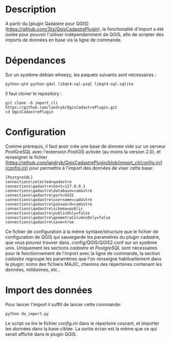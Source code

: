 Description
===========

A partir du [plugin Qadastre pour QGIS] (https://github.com/3liz/QgisCadastrePlugin), la fonctionalité d'import a été isolée pour pouvoir l'utiliser indépendamment de QGIS, afin de scripter des imports de données en base via la ligne de commande.

Dépendances
===========

Sur un système debian wheezy, les paquets suivants sont nécessaires :
```
python-qt4 python-gdal libqt4-sql-psql libqt4-sql-sqlite
```

Il faut cloner le repository :
```
git clone -b import_cli https://github.com/landryb/QgisCadastrePlugin.git
cd QgisCadastrePlugin
```

Configuration
=============

Comme prérequis, il faut avoir crée une base de donnee vide sur un serveur PostGreSQL avec l'extension PostGIS activée (au moins la version 2.0), et renseigner le fichier [https://github.com/landryb/QgisCadastrePlugin/blob/import_cli/config.ini](config.ini) pour permettre à l'import des données de viser cette base:
```
[PostgreSQL]
connections\selected=qadastre
connections\qadastre\host=127.0.0.1
connections\qadastre\database=cadastre
connections\qadastre\port=5432
connections\qadastre\username=cadastre
connections\qadastre\password=cadastre
connections\qadastre\schema=public
connections\qadastre\publicOnly=false
connections\qadastre\geometryColumnsOnly=false
connections\qadastre\save=true
```

Ce fichier de configuration à la même syntaxe/structure que le fichier de configuration de QGIS qui sauvegarde les paramètres du plugin cadastre, que vous pouvez trouver dans .config/QGIS/QGIS2.conf sur un système unix. Uniquement les sections *cadastre* et *PostgreSQL* sont nécessaires pour le fonctionnement de l'import avec la ligne de commande, la section *cadastre* regroupe les paramètres que l'on renseigne habituellement dans le plugin: noms des fichiers MAJIC, chemins des répertoires contenant les données, millésimes, etc..


Import des données
==================
Pour lancer l'import il suffit de lancer cette commande:
```
python do_import.py
```

Le script va lire le fichier *config.ini* dans le répertoire courant, et importer les données dans la base ciblée. La sortie écran est la même que ce qui serait affiché dans le plugin QGIS.
